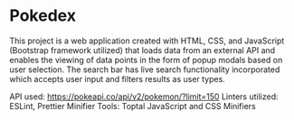 # Pokedex

This project is a web application created with HTML, CSS, and JavaScript (Bootstrap framework utilized) that loads data from an external API and enables the viewing of data points in the form of popup modals based on user selection. The search bar has live search functionality incorporated which accepts user input and filters results as user types.

API used: https://pokeapi.co/api/v2/pokemon/?limit=150
Linters utilized: ESLint, Prettier
Minifier Tools: Toptal JavaScript and CSS Minifiers
